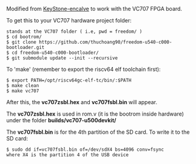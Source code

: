 Modified from [KeyStone-encalve](https://github.com/keystone-enclave/freedom-u540-c000-bootloader) to work with the VC707 FPGA board.

To get this to your VC707 hardware project folder:

	stands at the VC707 folder ( i.e, pwd = freedom/ )
	$ cd bootrom/
	$ git clone https://github.com/thuchoang90/freedom-u540-c000-bootloader.git
	$ cd freedom-u540-c000-bootloader/
	$ git submodule update --init --recursive

To 'make' (remember to export the riscv64 elf toolchain first):

	$ export PATH=/opt/riscv64gc-elf-tc/bin/:$PATH
	$ make clean
	$ make vc707
	
After this, the **vc707zsbl.hex** and **vc707fsbl.bin** will appear.

The **vc707zsbl.hex** is used in rom.v (it is the bootrom inside hardware) under the folder **builds/vc707-u500devkit/**

The **vc707fsbl.bin** is for the 4th partition of the SD card. To write it to the SD card:

	$ sudo dd if=vc707fsbl.bin of=/dev/sdX4 bs=4096 conv=fsync
	where X4 is the partition 4 of the USB device
